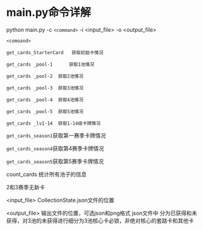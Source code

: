 # main.py命令详解

python main.py -c `<command>` -i <input_file> -o <output_file>

`<comoand>  `

`get_cards_StarterCard   获取初始卡情况`

`get_cards _pool-1  	获取1池情况`

`get_cards _pool-2	获取2池情况`

`get_cards _pool-3	获取3池情况`

`get_cards _pool-4	获取4池情况`

`get_cards _pool-5	获取5池情况`

`get_cards _lv1-14	获取1-14级卡牌情况`

`get_cards_season1`获取第一赛季卡牌情况

`get_cards_season4`获取第4赛季卡牌情况

`get_cards_season5`获取第5赛季卡牌情况

count_cards 统计所有池子的信息

2和3赛季无新卡

<input_file>  CollectionState.json文件的位置

<output_file>   输出文件的位置，可选json和png格式 json文件中 分为已获得和未获得，对3池的未获得进行细分为3池核心卡必锁，非绝对核心的套路卡和其他卡
